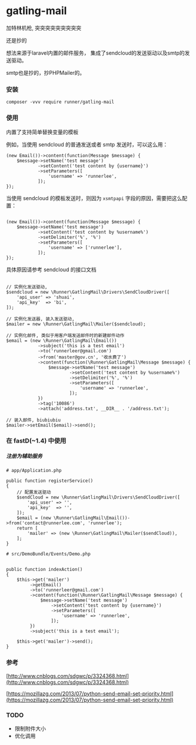 # gatling-mail

加特林机枪, 突突突突突突突突突

还是抄的

想法来源于laravel内置的邮件服务， 集成了sendcloud的发送驱动以及smtp的发送驱动。

smtp也是抄的，抄PHPMailer的。

### 安装
```
composer -vvv require runner/gatling-mail
```

### 使用



内置了支持简单替换变量的模板

例如，当使用 sendcloud 的普通发送或者 smtp 发送时，可以这么用：

```
(new Email())->content(function(Message $message) {
    $message->setName('test message')
            ->setContent('test content by {username}')
            ->setParameters([
                'username' => 'runnerlee',
            ]);
});
```



当使用 sendcloud 的模板发送时，则因为 `xsmtpapi` 字段的原因，需要把这么配置：

```

(new Email())->content(function(Message $message) {
    $message->setName('test message')
            ->setContent('test content by %username%')
            ->setDelimiter('%', '%')
            ->setParameters([
                'username' => ['runnerlee'],
            ]);
});

```

具体原因请参考 sendcloud 的接口文档


```

// 实例化发送驱动,
$sendcloud = new \Runner\GatlingMail\Drivers\SendCloudDriver([
    'api_user' => 'shuai',
    'api_key'  => 'bi',
]);

// 实例化发送器, 装入发送驱动,
$mailer = new \Runner\GatlingMail\Mailer($sendcloud);

// 实例化邮件, 类似于用客户端发送邮件时的新建邮件动作
$email = (new \Runner\GatlingMail\Email())
            ->subject('this is a test email')
            ->to('runnerleer@gmail.com')
            ->from('master@gov.cn', '收水费了')
            ->content(function(\Runner\GatlingMail\Message $message) {
                $message->setName('test message')
                        ->setContent('test content by %username%')
                        ->setDelimiter('%', '%')
                        ->setParameters([
                            'username' => 'runnerlee',
                        ]);
            })
            ->tag('10086')
            ->attach('address.txt', __DIR__ . '/address.txt');

// 装入邮件, biubiubiu
$mailer->setEmail($email)->send();

```


### 在 fastD(~1.4) 中使用

##### 注册为辅助服务
`# app/Application.php`
```
public function registerService()
{
    // 配置发送驱动
    $sendCloud = new \Runner\GatlingMail\Drivers\SendCloudDriver([
        'api_user' => '',
        'api_key'  => '',
    ]);
    $email = (new \Runner\GatlingMail\Email())->from('contact@runnerlee.com', 'runnerlee');
    return [
        'mailer' => (new \Runner\GatlingMail\Mailer($sendCloud)),
    ];
}
```

`# src/DemoBundle/Events/Demo.php`
```

public function indexAction()
{
    $this->get('mailer')
         ->getEmail()
         ->to('runnerleer@gmail.com')
         ->content(function(\Runner\GatlingMail\Message $message) {
             $message->setName('test message')
                 ->setContent('test content by {username}')
                 ->setParameters([
                     'username' => 'runnerlee',
                 ]);
         })
         ->subject('this is a test email');

    $this->get('mailer')->send();
}

```

### 参考
[http://www.cnblogs.com/sdgwc/p/3324368.html](http://www.cnblogs.com/sdgwc/p/3324368.html)

[https://mozillazg.com/2013/07/python-send-email-set-priority.html](https://mozillazg.com/2013/07/python-send-email-set-priority.html)

### TODO
- 限制附件大小
- 优化调用